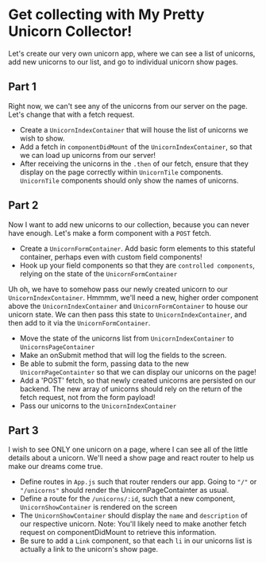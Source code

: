 # Get collecting with My Pretty Unicorn Collector!

Let's create our very own unicorn app, where we can see a list of unicorns, add new unicorns to our list, and go to individual unicorn show pages.

## Part 1
Right now, we can't see any of the unicorns from our server on the page. Let's change that with a fetch request.

* Create a `UnicornIndexContainer` that will house the list of unicorns we wish to show.
* Add a fetch in `componentDidMount` of the `UnicornIndexContainer`, so that we can load up unicorns from our server!
* After receiving the unicorns in the `.then` of our fetch, ensure that they display on the page correctly within `UnicornTile` components. `UnicornTile` components should only show the names of unicorns.

## Part 2
Now I want to add new unicorns to our collection, because you can never have enough. Let's make a form component with a `POST` fetch.
  * Create a `UnicornFormContainer`. Add basic form elements to this stateful container, perhaps even with custom field components!
  * Hook up your field components so that they are `controlled components`, relying on the state of the `UnicornFormContainer`

Uh oh, we have to somehow pass our newly created unicorn to our `UnicornIndexContainer`. Hmmmm, we'll need a new, higher order component above the `UnicornIndexContainer` and `UnicornFormContainer` to house our unicorn state. We can then pass this state to `UnicornIndexContainer`, and then add to it via the `UnicornFormContainer`.

  * Move the state of the unicorns list from `UnicornIndexContainer` to `UnicornsPageContainer`
  * Make an onSubmit method that will log the fields to the screen.
  * Be able to submit the form, passing data to the new `UnicornPageContainter` so that we can display our unicorns on the page!
  * Add a 'POST' fetch, so that newly created unicorns are persisted on our backend. The new array of unicorns should rely on the return of the fetch request, not from the form payload!
  * Pass our unicorns to the `UnicornIndexContainer`


## Part 3
  I wish to see ONLY one unicorn on a page, where I can see all of the little details about a unicorn. We'll need a show page and react router to help us make our dreams come true.

  * Define routes in `App.js` such that router renders our app. Going to `"/"` or `"/unicorns"` should render the UnicornPageContainter as usual.
  * Define a route for the `/unicorns/:id`, such that a new component, `UnicornShowContainer` is rendered on the screen
  * The `UnicornShowContainer` should display the `name` and `description` of our respective unicorn. Note: You'll likely need to make another fetch request on componentDidMount to retrieve this information.
  * Be sure to add a `Link` component, so that each `li` in our unicorns list is actually a link to the unicorn's show page.
